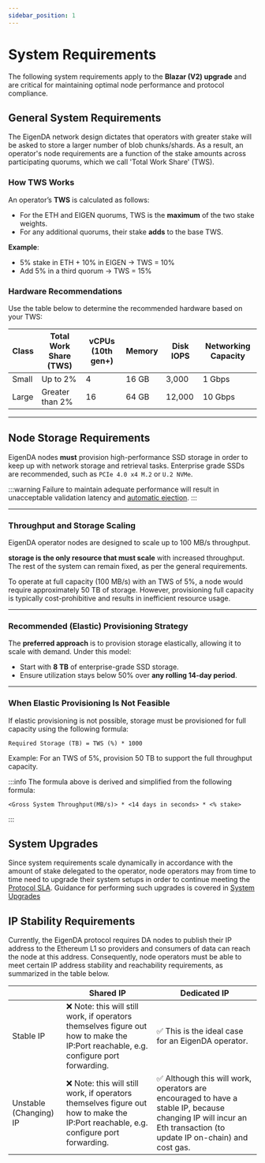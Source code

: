 ```yaml
---
sidebar_position: 1
---
```


# System Requirements

The following system requirements apply to the **Blazar (V2) upgrade** and are critical for maintaining optimal node performance and protocol compliance.

## General System Requirements

The EigenDA network design dictates that operators with greater stake will
be asked to store a larger number of blob chunks/shards. As a result, an operator's node requirements are a
function of the stake amounts across participating quorums, which we
call 'Total Work Share' (TWS). 

### How TWS Works

An operator’s **TWS** is calculated as follows:

- For the ETH and EIGEN quorums, TWS is the **maximum** of the two stake weights.
- For any additional quorums, their stake **adds** to the base TWS.

**Example**:
- 5% stake in ETH + 10% in EIGEN → TWS = 10%
- Add 5% in a third quorum → TWS = 15%

### Hardware Recommendations

Use the table below to determine the recommended hardware based on your TWS:

| Class | Total Work Share (TWS)      | vCPUs (10th gen+) | Memory | Disk IOPS | Networking Capacity |
| ----- | --------------------------- | ----------------- | ------ | --------- | ------------------- |
| Small | Up to 2%                    | 4                 | 16 GB  | 3,000     | 1 Gbps              |
| Large | Greater than 2%             | 16                | 64 GB  | 12,000    | 10 Gbps             |

---

## Node Storage Requirements

EigenDA nodes **must** provision high-performance SSD storage in order to keep
up with network storage and retrieval tasks. Enterprise grade SSDs are recommended, such as `PCIe 4.0 x4 M.2` or `U.2 NVMe`.

:::warning
Failure to maintain adequate
performance will result in unacceptable validation latency and [automatic ejection](protocol-SLA/).
:::

---

### Throughput and Storage Scaling

EigenDA operator nodes are designed to scale up to 100 MB/s throughput. 

**storage is the only resource that must scale** with 
increased throughput. The rest of the system can remain fixed, as per the general requirements.

To operate at full capacity (100 MB/s) with an TWS of 5%, 
a node would require approximately 50 TB of storage. 
However, provisioning full capacity is typically cost-prohibitive and results in inefficient resource usage.

---

### Recommended (Elastic) Provisioning Strategy

The **preferred approach** is to provision storage elastically, allowing it to scale with demand. Under this model:
- Start with **8 TB** of enterprise-grade SSD storage.
- Ensure utilization stays below 50% over **any rolling 14-day period**.

---

### When Elastic Provisioning Is Not Feasible

If elastic provisioning is not possible, storage must be provisioned for full capacity using the following formula:
```
Required Storage (TB) = TWS (%) * 1000
```
Example: For an TWS of 5%, provision 50 TB to support the full throughput capacity. 


:::info
The formula above is derived and simplified from the following formula:

```
<Gross System Throughput(MB/s)> * <14 days in seconds> * <% stake>
```
:::

## System Upgrades

Since system requirements scale dynamically in accordance with the amount of stake delegated to the operator, node operators may from time to time need to upgrade their system setups in order to continue meeting the [Protocol SLA](protocol-SLA/). Guidance for performing such upgrades is covered in [System Upgrades](../upgrades/system-upgrades/)

## IP Stability Requirements

Currently, the EigenDA protocol requires DA nodes to publish their IP address to the Ethereum L1 so providers and consumers of data can reach the node at this address. Consequently, node operators must be able to meet certain IP address stability and reachability requirements, as summarized in the table below.

|                        | Shared IP                                                                                                                           | Dedicated IP                                                                                                                                                     |
| ---------------------- | ----------------------------------------------------------------------------------------------------------------------------------- | ---------------------------------------------------------------------------------------------------------------------------------------------------------------- |
| Stable IP              | ❌ Note: this will still work, if operators themselves figure out how to make the IP:Port reachable, e.g. configure port forwarding. | ✅ This is the ideal case for an EigenDA operator.                                                                                                                |
| Unstable (Changing) IP | ❌ Note: this will still work, if operators themselves figure out how to make the IP:Port reachable, e.g. configure port forwarding. | ✅ Although this will work, operators are encouraged to have a stable IP, because changing IP will incur an Eth transaction (to update IP on-chain) and cost gas. |
